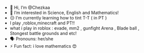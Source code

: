 - 👋 Hi, I’m @Chezkaa
- 👀 I’m interested in Science, English and Mathematics!
- 😔 I’m currently learning how to tint T-T ( in PT )
- I play ,roblox,minecraft and PT‼️
- what i play in roblox : evade, mm2 , gunfight Arena , Blade ball , Stongest battle grounds and etc!
- 🗣️ Pronouns: her/she
- ⚡ Fun fact: i love mathematics 😍

<!---
Chezkaa/Chezkaa is a ✨ special ✨ repository because its `README.md` (this file) appears on your GitHub profile.
You can click the Preview link to take a look at your changes.
--->
